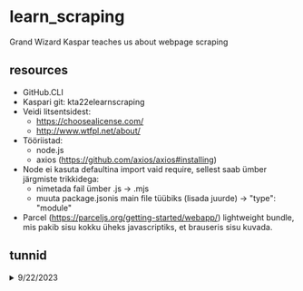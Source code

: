 # learn_scraping
Grand Wizard Kaspar teaches us about webpage scraping

## resources
- GitHub.CLI
- Kaspari git: kta22elearnscraping 
- Veidi litsentsidest:
    - https://choosealicense.com/
    - http://www.wtfpl.net/about/
- Tööriistad:
    - node.js
    - axios (https://github.com/axios/axios#installing)
- Node ei kasuta defaultina import vaid require, sellest saab ümber järgmiste trikkidega:
    - nimetada fail ümber .js -> .mjs
    - muuta package.jsonis main file tüübiks (lisada juurde) ->  "type": "module"
- Parcel (https://parceljs.org/getting-started/webapp/) lightweight bundle, mis pakib sisu kokku üheks javascriptiks, et brauseris sisu kuvada.


## tunnid

<details>
    <Summary>9/22/2023</Summary>
    
1) Tõmbasime alla github.cli, et reposid saaks mugavalt ja luua läbi terminali (NB! GitBash otse ei tööta korrektselt. Tööriist selle jaoks liiga graafiline, jooksutame GitBashi läbi windows terminali.)
2) 

</details>